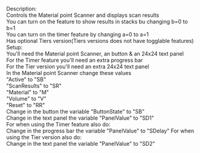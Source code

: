 Description:\
    Controls the Material point Scanner and displays scan results\
    You can turn on the feature to show results in stacks bu changing b=0 to b=1\
    You can turn on the timer feature by changing a=0 to a=1\
    Has optional Tiers version(Tiers versions does not have togglable features)\
Setup:\
    You'll need the Material point Scanner, an button & an 24x24 text panel\
    For the Timer feature you'll need an extra progress bar\
    For the Tier version you'll need an extra 24x24 text panel\
        In the Material point Scanner change these values\
            "Active" to "SB"\
            "ScanResults" to "SR"\
            "Material" to "M"\
            "Volume" to "V"\
            "Reset" to "RR"\
        Change in the button the variable "ButtonState" to "SB"\
        Change in the text panel the variable "PanelValue" to "SD1"\
    For when using the Timer feature also do:\
        Change in the progress bar the variable "PanelValue" to "SDelay"
    For when using the Tier version also do:\
        Change in the text panel the variable "PanelValue" to "SD2"
